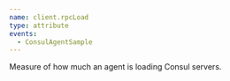 ```yaml
---
name: client.rpcLoad
type: attribute
events:
  - ConsulAgentSample
---
```


Measure of how much an agent is loading Consul servers.